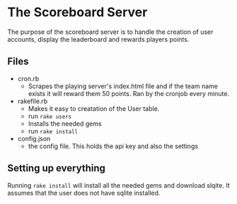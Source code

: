 # The Scoreboard Server

The purpose of the scoreboard server is to handle the creation of user accounts, display the leaderboard and rewards players points.

## Files
- cron.rb 
  - Scrapes the playing server's index.html file and if the team name exists it will reward them 50 points. Ran by the cronjob every minute.
- rakefile.rb
  - Makes it easy to creatation of the User table.
  - run ```rake users```
  - Installs the needed gems
  - run ```rake install```
- config.json
  - the config file. This holds the api key and also the settings
  

## Setting up everything
Running ```rake install``` will install all the needed gems and download slqite. It assumes that the user does not have sqlite installed.<br>


